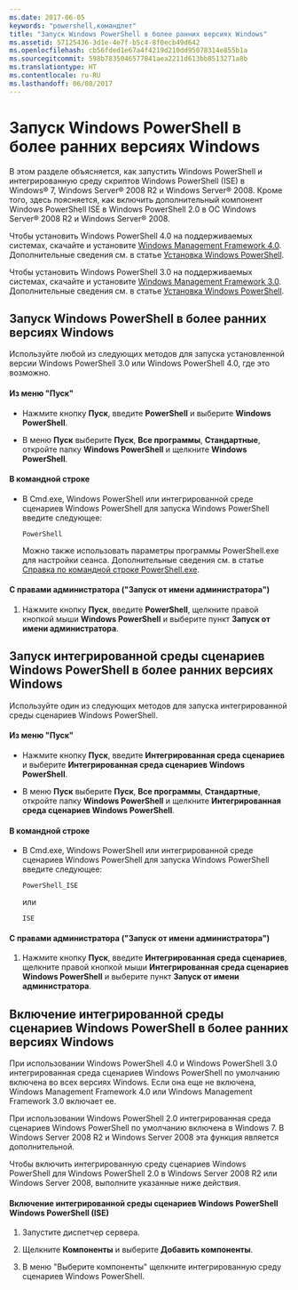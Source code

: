 ```yaml
---
ms.date: 2017-06-05
keywords: "powershell,командлет"
title: "Запуск Windows PowerShell в более ранних версиях Windows"
ms.assetid: 57125436-3d1e-4e7f-b5c4-8f0ecb49d642
ms.openlocfilehash: cb56fded1e67a4f4219d210dd95078314e855b1a
ms.sourcegitcommit: 598b7835046577841aea2211d613bb8513271a8b
ms.translationtype: HT
ms.contentlocale: ru-RU
ms.lasthandoff: 06/08/2017
---
```

# <a name="starting-windows-powershell-on-earlier-versions-of-windows"></a>Запуск Windows PowerShell в более ранних версиях Windows
В этом разделе объясняется, как запустить Windows PowerShell и интегрированную среду скриптов Windows PowerShell (ISE) в Windows® 7, Windows Server® 2008 R2 и Windows Server® 2008. Кроме того, здесь поясняется, как включить дополнительный компонент Windows PowerShell ISE в Windows PowerShell 2.0 в ОС Windows Server® 2008 R2 и Windows Server® 2008.

Чтобы установить Windows PowerShell 4.0 на поддерживаемых системах, скачайте и установите [Windows Management Framework 4.0](http://go.microsoft.com/fwlink/?LinkID=293881). Дополнительные сведения см. в статье [Установка Windows PowerShell](Installing-Windows-PowerShell.md).

Чтобы установить Windows PowerShell 3.0 на поддерживаемых системах, скачайте и установите [Windows Management Framework 3.0](http://go.microsoft.com/fwlink/?LinkID=240290). Дополнительные сведения см. в статье [Установка Windows PowerShell](Installing-Windows-PowerShell.md).

## <a name="how-to-start-windows-powershell-on-earlier-versions-of-windows"></a>Запуск Windows PowerShell в более ранних версиях Windows
Используйте любой из следующих методов для запуска установленной версии Windows PowerShell 3.0 или Windows PowerShell 4.0, где это возможно.

#### <a name="from-the-start-menu"></a>Из меню "Пуск"

-   Нажмите кнопку **Пуск**, введите **PowerShell** и выберите **Windows PowerShell**.

-   В меню **Пуск** выберите **Пуск**, **Все программы**, **Стандартные**, откройте папку **Windows PowerShell** и щелкните **Windows PowerShell**.

#### <a name="at-the-command-prompt"></a>В командной строке

-   В Cmd.exe, Windows PowerShell или интегрированной среде сценариев Windows PowerShell для запуска Windows PowerShell введите следующее:

    ```
    PowerShell
    ```

    Можно также использовать параметры программы PowerShell.exe для настройки сеанса. Дополнительные сведения см. в статье [Справка по командной строке PowerShell.exe](../core-powershell/console/PowerShell.exe-Command-Line-Help.md).

#### <a name="with-administrative-privileges-run-as-administrator"></a>С правами администратора ("Запуск от имени администратора")

1.  Нажмите кнопку **Пуск**, введите **PowerShell**, щелкните правой кнопкой мыши **Windows PowerShell** и выберите пункт **Запуск от имени администратора**.

## <a name="how-to-start-windows-powershell-ise-on-earlier-releases-of-windows"></a>Запуск интегрированной среды сценариев Windows PowerShell в более ранних версиях Windows
Используйте один из следующих методов для запуска интегрированной среды сценариев Windows PowerShell.

#### <a name="from-the-start-menu"></a>Из меню "Пуск"

-   Нажмите кнопку **Пуск**, введите **Интегрированная среда сценариев** и выберите **Интегрированная среда сценариев Windows PowerShell**.

-   В меню **Пуск** выберите **Пуск**, **Все программы**, **Стандартные**, откройте папку **Windows PowerShell** и щелкните **Интегрированная среда сценариев Windows PowerShell**.

#### <a name="at-the-command-prompt"></a>В командной строке

-   В Cmd.exe, Windows PowerShell или интегрированной среде сценариев Windows PowerShell для запуска Windows PowerShell введите следующее:

    ```
    PowerShell_ISE
    ```

    или

    ```
    ISE
    ```

#### <a name="with-administrative-privileges-run-as-administrator"></a>С правами администратора ("Запуск от имени администратора")

1.  Нажмите кнопку **Пуск**, введите **Интегрированная среда сценариев**, щелкните правой кнопкой мыши **Интегрированная среда сценариев Windows PowerShell** и выберите пункт **Запуск от имени администратора**.

## <a name="how-to-enable-windows-powershell-ise-on-earlier-releases-of-windows"></a>Включение интегрированной среды сценариев Windows PowerShell в более ранних версиях Windows
При использовании Windows PowerShell 4.0 и Windows PowerShell 3.0 интегрированная среда сценариев Windows PowerShell по умолчанию включена во всех версиях Windows. Если она еще не включена, Windows Management Framework 4.0 или Windows Management Framework 3.0 включает ее.

При использовании Windows PowerShell 2.0 интегрированная среда сценариев Windows PowerShell по умолчанию включена в Windows 7. В Windows Server 2008 R2 и Windows Server 2008 эта функция является дополнительной.

Чтобы включить интегрированную среду сценариев Windows PowerShell для Windows PowerShell 2.0 в Windows Server 2008 R2 или Windows Server 2008, выполните указанные ниже действия.

#### <a name="to-enable-windows-powershell-integrated-scripting-environment-ise"></a>Включение интегрированной среды сценариев Windows PowerShell Windows PowerShell (ISE)

1.  Запустите диспетчер сервера.

2.  Щелкните **Компоненты** и выберите **Добавить компоненты**.

3.  В меню "Выберите компоненты" щелкните интегрированную среду сценариев Windows PowerShell.

